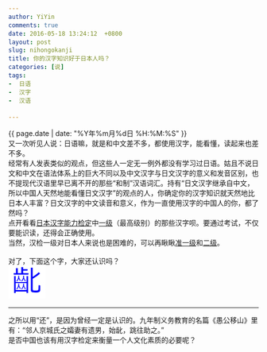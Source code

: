 ```yaml
---
author: YiYin
comments: true
date: 2016-05-18 13:24:12  +0800
layout: post
slug: nihongokanji
title: 你的汉字知识好于日本人吗？
categories: [说]
tags:
-  日语
-  汉字
-  汉语

---
```

<div class="saying">
<div class="timestamp">{{ page.date | date: "%Y年%m月%d日 %H:%M:%S" }}</div>
又一次听见人说：日语嘛，就是和中文差不多，都使用汉字，能看懂，读起来也差不多。<br>	
经常有人发表类似的观点，但这些人一定无一例外都没有学习过日语。姑且不说日文和中文在语法体系上的巨大不同以及中文汉字与日文汉字的意义和发音区别，也不提现代汉语里早已离不开的那些“和制”汉语词汇。持有“日文汉字继承自中文，所以中国人天然地能看懂日文汉字”的观点的人，你确定你的汉字知识就天然地比日本人丰富？日文汉字的中文读音和意义，作为一直使用汉字的中国人的你，都了然吗？<br>
点开看看<a href="http://www.kanken.or.jp/kanken/" target="_blank">日本汉字能力检定</a>中<a href="http://kanjijoho.com/cat/kyu1.html" target="_blank">一级</a>（最高级别）的那些汉字呗。要通过考试，不仅要能识读，还得会正确使用。<br>
当然，汉检一级对日本人来说也是困难的，可以再瞅瞅<a href="http://kanjijoho.com/cat/kyu100.html" target="_blank">准一级</a>和<a href="http://kanjijoho.com/cat/kyu2.html" target="_blank">二级</a>。<br><br>
对了，下面这个字，大家还认识吗？<br>
<img src="/public/images/chen.jpg" alt="">
<hr>
之所以用“还”，是因为曾经一定是认识的。九年制义务教育的名篇《愚公移山》里有：“邻人京城氏之孀妻有遗男，始龀，跳往助之。”<br>
是否中国也该有用汉字检定来衡量一个人文化素质的必要呢？
</div>
